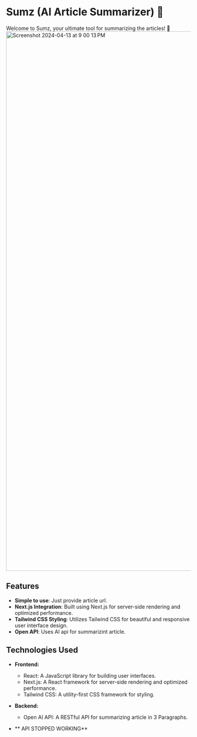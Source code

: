 # Sumz (AI Article Summarizer) 📒

Welcome to Sumz, your ultimate tool for summarizing the articles! 🚀
<img width="1470" alt="Screenshot 2024-04-13 at 9 00 13 PM" src="https://github.com/vector17002/Article-summarizer/assets/104789216/6aa50d47-c1f3-4b9e-b2f1-33bd041aa10b">


## Features

- **Simple to use**: Just provide article url.
- **Next.js Integration**: Built using Next.js for server-side rendering and optimized performance.
- **Tailwind CSS Styling**: Utilizes Tailwind CSS for beautiful and responsive user interface design.
- **Open API**: Uses AI api for summarizint article.

## Technologies Used

- **Frontend:**
  - React: A JavaScript library for building user interfaces.
  - Next.js: A React framework for server-side rendering and optimized performance.
  - Tailwind CSS: A utility-first CSS framework for styling.

- **Backend:**
  - Open AI API: A RESTful API for summarizing article in 3 Paragraphs.


- ** API STOPPED WORKING**




